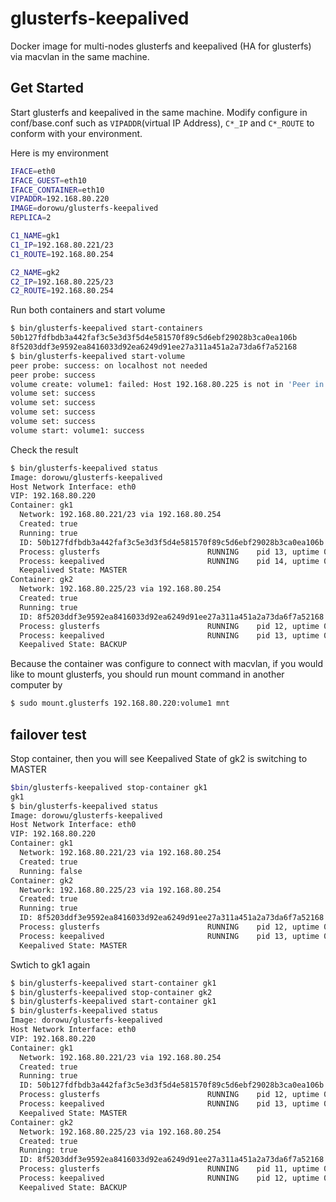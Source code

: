 glusterfs-keepalived
=========================

Docker image for multi-nodes glusterfs and keepalived (HA for glusterfs) via macvlan in the same machine.

Get Started
--------------------

Start glusterfs and keepalived in the same machine. Modify configure in conf/base.conf such as `VIPADDR`(virtual IP Address), `C*_IP` and `C*_ROUTE` to conform with your environment.

Here is my environment

```bash
IFACE=eth0
IFACE_GUEST=eth10
IFACE_CONTAINER=eth10
VIPADDR=192.168.80.220
IMAGE=dorowu/glusterfs-keepalived
REPLICA=2

C1_NAME=gk1
C1_IP=192.168.80.221/23
C1_ROUTE=192.168.80.254

C2_NAME=gk2
C2_IP=192.168.80.225/23
C2_ROUTE=192.168.80.254
```

Run both containers and start volume

```bash
$ bin/glusterfs-keepalived start-containers
50b127fdfbdb3a442faf3c5e3d3f5d4e581570f89c5d6ebf29028b3ca0ea106b
8f5203ddf3e9592ea8416033d92ea6249d91ee27a311a451a2a73da6f7a52168
$ bin/glusterfs-keepalived start-volume
peer probe: success: on localhost not needed
peer probe: success
volume create: volume1: failed: Host 192.168.80.225 is not in 'Peer in Cluster' state
volume set: success
volume set: success
volume set: success
volume set: success
volume start: volume1: success
```

Check the result

```bash
$ bin/glusterfs-keepalived status
Image: dorowu/glusterfs-keepalived
Host Network Interface: eth0
VIP: 192.168.80.220
Container: gk1
  Network: 192.168.80.221/23 via 192.168.80.254
  Created: true
  Running: true
  ID: 50b127fdfbdb3a442faf3c5e3d3f5d4e581570f89c5d6ebf29028b3ca0ea106b
  Process: glusterfs                        RUNNING    pid 13, uptime 0:05:49
  Process: keepalived                       RUNNING    pid 14, uptime 0:05:49
  Keepalived State: MASTER
Container: gk2
  Network: 192.168.80.225/23 via 192.168.80.254
  Created: true
  Running: true
  ID: 8f5203ddf3e9592ea8416033d92ea6249d91ee27a311a451a2a73da6f7a52168
  Process: glusterfs                        RUNNING    pid 12, uptime 0:05:48
  Process: keepalived                       RUNNING    pid 13, uptime 0:05:48
  Keepalived State: BACKUP
```

Because the container was configure to connect with macvlan, if you would like to mount glusterfs, you should run mount command in another computer by

```bash
$ sudo mount.glusterfs 192.168.80.220:volume1 mnt
```

failover test
-----------------------

Stop container, then you will see Keepalived State of gk2 is switching to MASTER

```bash
$bin/glusterfs-keepalived stop-container gk1
gk1
$ bin/glusterfs-keepalived status
Image: dorowu/glusterfs-keepalived
Host Network Interface: eth0
VIP: 192.168.80.220
Container: gk1
  Network: 192.168.80.221/23 via 192.168.80.254
  Created: true
  Running: false
Container: gk2
  Network: 192.168.80.225/23 via 192.168.80.254
  Created: true
  Running: true
  ID: 8f5203ddf3e9592ea8416033d92ea6249d91ee27a311a451a2a73da6f7a52168
  Process: glusterfs                        RUNNING    pid 12, uptime 0:09:07
  Process: keepalived                       RUNNING    pid 13, uptime 0:09:07
  Keepalived State: MASTER
```

Swtich to gk1 again
```bash
$ bin/glusterfs-keepalived start-container gk1
$ bin/glusterfs-keepalived stop-container gk2
$ bin/glusterfs-keepalived start-container gk1
$ bin/glusterfs-keepalived status
Image: dorowu/glusterfs-keepalived
Host Network Interface: eth0
VIP: 192.168.80.220
Container: gk1
  Network: 192.168.80.221/23 via 192.168.80.254
  Created: true
  Running: true
  ID: 50b127fdfbdb3a442faf3c5e3d3f5d4e581570f89c5d6ebf29028b3ca0ea106b
  Process: glusterfs                        RUNNING    pid 12, uptime 0:00:49
  Process: keepalived                       RUNNING    pid 13, uptime 0:00:49
  Keepalived State: MASTER
Container: gk2
  Network: 192.168.80.225/23 via 192.168.80.254
  Created: true
  Running: true
  ID: 8f5203ddf3e9592ea8416033d92ea6249d91ee27a311a451a2a73da6f7a52168
  Process: glusterfs                        RUNNING    pid 11, uptime 0:00:37
  Process: keepalived                       RUNNING    pid 12, uptime 0:00:37
  Keepalived State: BACKUP
```
